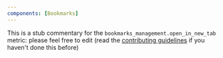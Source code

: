 ```yaml
---
components: [Bookmarks]
---
```


This is a stub commentary for the `bookmarks_management.open_in_new_tab` metric: please feel free to edit (read the
[contributing guidelines](https://github.com/mozilla/glean-annotations/blob/main/CONTRIBUTING.md)
if you haven't done this before)
